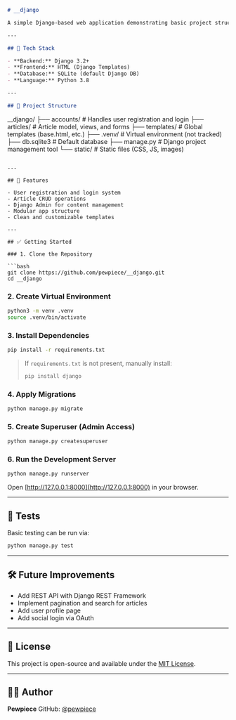 ```markdown
# __django

A simple Django-based web application demonstrating basic project structure, user authentication, and article management. This is a beginner-friendly project ideal for learning Django’s MVC architecture, templates, forms, and admin interface.

---

## 🔧 Tech Stack

- **Backend:** Django 3.2+
- **Frontend:** HTML (Django Templates)
- **Database:** SQLite (default Django DB)
- **Language:** Python 3.8

---

## 📁 Project Structure

```

__django/
├── accounts/ # Handles user registration and login
├── articles/ # Article model, views, and forms
├── templates/ # Global templates (base.html, etc.)
├── .venv/ # Virtual environment (not tracked)
├── db.sqlite3 # Default database
├── manage.py # Django project management tool
└── static/ # Static files (CSS, JS, images)

````

---

## 🚀 Features

- User registration and login system
- Article CRUD operations
- Django Admin for content management
- Modular app structure
- Clean and customizable templates

---

## ✅ Getting Started

### 1. Clone the Repository

```bash
git clone https://github.com/pewpiece/__django.git
cd __django
````

### 2. Create Virtual Environment

```bash
python3 -m venv .venv
source .venv/bin/activate
```

### 3. Install Dependencies

```bash
pip install -r requirements.txt
```

> If `requirements.txt` is not present, manually install:
>
> ```bash
> pip install django
> ```

### 4. Apply Migrations

```bash
python manage.py migrate
```

### 5. Create Superuser (Admin Access)

```bash
python manage.py createsuperuser
```

### 6. Run the Development Server

```bash
python manage.py runserver
```

Open [http://127.0.0.1:8000](http://127.0.0.1:8000) in your browser.

---

## 🧪 Tests

Basic testing can be run via:

```bash
python manage.py test
```

---

## 🛠 Future Improvements

* Add REST API with Django REST Framework
* Implement pagination and search for articles
* Add user profile page
* Add social login via OAuth

---

## 📜 License

This project is open-source and available under the [MIT License](LICENSE).

---

## 🙋‍♂️ Author

**Pewpiece**
GitHub: [@pewpiece](https://github.com/pewpiece)